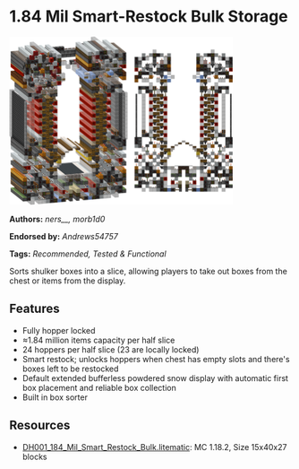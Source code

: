 # 1.84 Mil Smart-Restock Bulk Storage
<img alt="184_Mil_Smart_Restock_Bulk.png" src="images/184_Mil_Smart_Restock_Bulk.png?raw=1" height="300px">

**Authors:** *ners__, morb1d0*

**Endorsed by:** *Andrews54757*

**Tags:** *Recommended, Tested & Functional*

Sorts shulker boxes into a slice, allowing players to take out boxes from the chest or items from the display.

## Features
- Fully hopper locked
- ≈1.84 million items capacity per half slice
- 24 hoppers per half slice (23 are locally locked)
- Smart restock; unlocks hoppers when chest has empty slots and there's boxes left to be restocked
- Default extended bufferless powdered snow display with automatic first box placement and reliable box collection
- Built in box sorter

## Resources
- [DH001_184_Mil_Smart_Restock_Bulk.litematic](attachments/DH001_184_Mil_Smart_Restock_Bulk.litematic): MC 1.18.2, Size 15x40x27 blocks
